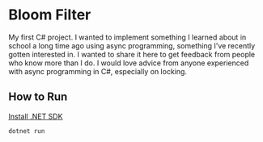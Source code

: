 # Bloom Filter

My first C# project. I wanted to implement something I learned about in school a long time ago using async programming, something I've recently gotten interested in. I wanted to share it here to get feedback from people who know more than I do. I would love advice from anyone experienced with async programming in C#, especially on locking.

## How to Run

[Install .NET SDK](https://www.microsoft.com/net/learn/get-started/macos)

``` dotnet run ```